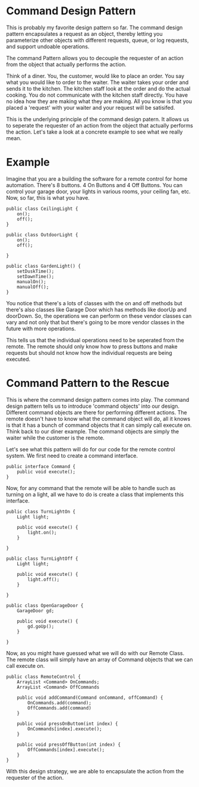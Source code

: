 # Command Design Pattern

This is probably my favorite design pattern so far. The command design pattern encapsulates a request as an object, thereby letting you parameterize other objects with different requests, queue, or log requests, and support undoable operations.

The command Pattern allows you to decouple the requester of an action from the object that actually performs the action. 

Think of a diner. You, the customer, would like to place an order. You say what you would like to order to the waiter. The waiter takes your order and sends it to the kitchen. The kitchen staff look at the order and do the actual cooking. You do not communicate with the kitchen staff directly. You have no idea how they are making what they are making. All you know is that you placed a 'request' with your waiter and your request will be satisifed.

This is the underlying principle of the command design patern. It allows us to seperate the requester of an action from the object that actually performs the action. Let's take a look at a concrete example to see what we really mean.

# Example

Imagine that you are a building the software for a remote control for home automation. There's 8 buttons. 4 On Buttons and 4 Off Buttons. You can control your garage door, your lights in various rooms, your ceiling fan, etc.
Now, so far, this is what you have.

    public class CeilingLight {
        on();
        off();
    }
    
    public class OutdoorLight {
        on();
        off();

    }
    
    public class GardenLight() {
        setDuskTime();
        setDawnTime();
        manualOn();
        manualOff();
    }

You notice that there's a lots of classes with the on and off methods but there's also classes like Garage Door which has methods like doorUp and doorDown. So, the operations we can perform on these vendor classes can vary and not only that but there's going to be more vendor classes in the future with more operations.

This tells us that the individual operations need to be seperated from the remote. The remote should only know how to press buttons and make requests but should not know how the individual requests are being executed.

# Command Pattern to the Rescue

This is where the command design pattern comes into play. The command design pattern tells us to introduce 'command objects' into our design. Different command objects are there for performing different actions. The remote doesn't have to know what the command object will do, all it knows is that it has a bunch of command objects that it can simply call execute on. Think back to our diner example. The command objects are simply the waiter while the customer is the remote. 

Let's see what this pattern will do for our code for the remote control system. We first need to create a command interface.

    public interface Command {
        public void execute();
    }

Now, for any command that the remote will be able to handle such as turning on a light, all we have to do is create a class that implements this interface.

    public class TurnLightOn {
        Light light;
        
        public void execute() {
            light.on();
        }
    
    }
    
    public class TurnLightOff {
        Light light;
        
        public void execute() { 
            light.off();
        }
    
    }
    
    public class OpenGarageDoor {
        GarageDoor gd;
        
        public void execute() {
            gd.goUp();
        }
    
    }

Now, as you might have guessed what we will do with our Remote Class. The remote class will simply have an array of Command objects that we can call execute on. 

    public class RemoteControl {
        ArrayList <Command> OnCommands;
        ArrayList <Command> OffCommands
        
        public void addCommand(Command onCommand, offCommand) {
            OnCommands.add(command);
            OffCommands.add(command)
        }
        
        public void pressOnButtom(int index) {
            OnCommands[index].execute();
        }
        
        public void pressOffButton(int index) {
            OffCommands[index].execute();
        }
    }

With this design strategy, we are able to encapsulate the action from the requester of the action.



